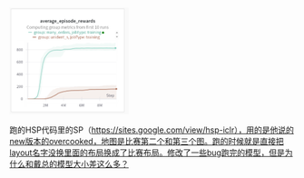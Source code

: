 
<img src="https://github.com/superboySB/Competition_OvercookedAI-2/blob/main/agents/sp_in_HSP_code/hsp-sp.png" width="210px">

跑的HSP代码里的SP（https://sites.google.com/view/hsp-iclr），用的是他说的new版本的overcooked，地图是比赛第二个和第三个图。跑的时候就是直接把layout名字没换里面的布局换成了比赛布局。修改了一些bug跑完的模型，但是为什么和戴总的模型大小差这么多？
